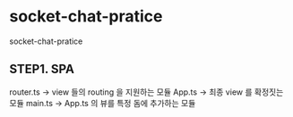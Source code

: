 # socket-chat-pratice

socket-chat-pratice

## STEP1. SPA

router.ts -> view 들의 routing 을 지원하는 모듈
App.ts -> 최종 view 를 확정짓는 모듈
main.ts -> App.ts 의 뷰를 특정 돔에 추가하는 모듈
